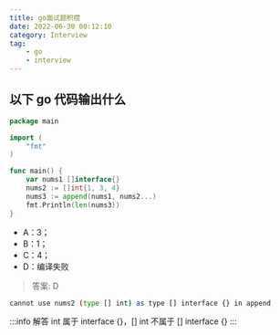 ```yaml
---
title: go面试题积攒
date: 2022-06-30 00:12:10
category: Interview
tag:
    - go
    - interview
---
```


## 以下 go 代码输出什么

```go
package main

import (
    "fmt"
)

func main() {
    var nums1 []interface{}
    nums2 := []int{1, 3, 4}
    nums3 := append(nums1, nums2...)
    fmt.Println(len(nums3))
}
```

-   A：3；
-   B：1；
-   C：4；
-   D：编译失败

> 答案: D

```bash
cannot use nums2 (type [] int) as type [] interface {} in append
```

:::info 解答
int 属于 interface {}，[] int 不属于 [] interface {}
:::
